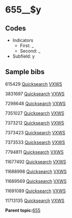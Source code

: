 # 655\_\_$y

## Codes

-   Indicators
    -   First: \_
    -   Second: \_
-   Subfield: y

## Sample bibs

615429 [Quicksearch](https://search.library.yale.edu/catalog/615429) [VXWS](http://prodorbis.library.yale.edu:7014/vxws/GetHoldingsService?bibId=615429)

3831697 [Quicksearch](https://search.library.yale.edu/catalog/3831697) [VXWS](http://prodorbis.library.yale.edu:7014/vxws/GetHoldingsService?bibId=3831697)

7298648 [Quicksearch](https://search.library.yale.edu/catalog/7298648) [VXWS](http://prodorbis.library.yale.edu:7014/vxws/GetHoldingsService?bibId=7298648)

7351027 [Quicksearch](https://search.library.yale.edu/catalog/7351027) [VXWS](http://prodorbis.library.yale.edu:7014/vxws/GetHoldingsService?bibId=7351027)

7373212 [Quicksearch](https://search.library.yale.edu/catalog/7373212) [VXWS](http://prodorbis.library.yale.edu:7014/vxws/GetHoldingsService?bibId=7373212)

7373423 [Quicksearch](https://search.library.yale.edu/catalog/7373423) [VXWS](http://prodorbis.library.yale.edu:7014/vxws/GetHoldingsService?bibId=7373423)

7373533 [Quicksearch](https://search.library.yale.edu/catalog/7373533) [VXWS](http://prodorbis.library.yale.edu:7014/vxws/GetHoldingsService?bibId=7373533)

7794811 [Quicksearch](https://search.library.yale.edu/catalog/7794811) [VXWS](http://prodorbis.library.yale.edu:7014/vxws/GetHoldingsService?bibId=7794811)

11677492 [Quicksearch](https://search.library.yale.edu/catalog/11677492) [VXWS](http://prodorbis.library.yale.edu:7014/vxws/GetHoldingsService?bibId=11677492)

11688998 [Quicksearch](https://search.library.yale.edu/catalog/11688998) [VXWS](http://prodorbis.library.yale.edu:7014/vxws/GetHoldingsService?bibId=11688998)

11689569 [Quicksearch](https://search.library.yale.edu/catalog/11689569) [VXWS](http://prodorbis.library.yale.edu:7014/vxws/GetHoldingsService?bibId=11689569)

11691089 [Quicksearch](https://search.library.yale.edu/catalog/11691089) [VXWS](http://prodorbis.library.yale.edu:7014/vxws/GetHoldingsService?bibId=11691089)

11713135 [Quicksearch](https://search.library.yale.edu/catalog/11713135) [VXWS](http://prodorbis.library.yale.edu:7014/vxws/GetHoldingsService?bibId=11713135)

**Parent topic:**[655](../../tags/655/655.md)

